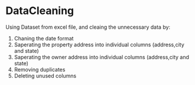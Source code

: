 # DataCleaning
Using Dataset from excel file,
and cleaing the unnecessary data by:
1) Chaning the date  format
2) Saperating the property address into individual columns (address,city and state)
3) Saperating the owner address into individual columns (address,city and state)
4) Removing duplicates
5) Deleting unused columns
